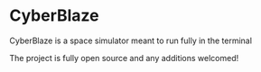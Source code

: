# CyberBlaze
CyberBlaze is a space simulator meant to run fully in the terminal

The project is fully open source and any additions welcomed!
